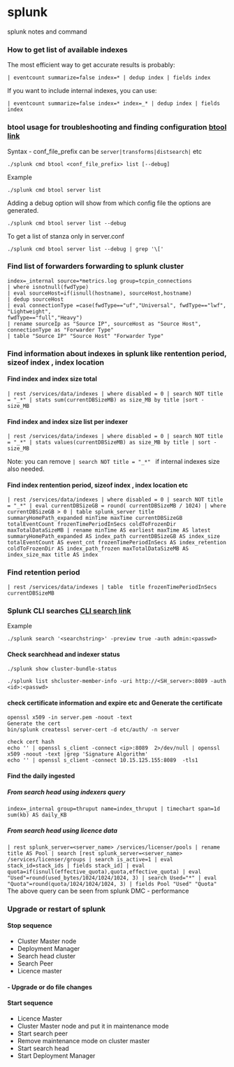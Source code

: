 # splunk
splunk notes and command

### How to get list of available indexes
The most efficient way to get accurate results is probably:
 
```| eventcount summarize=false index=* | dedup index | fields index```

If you want to include internal indexes, you can use:

```| eventcount summarize=false index=* index=_* | dedup index | fields index```

### btool usage for troubleshooting and finding configuration [btool link](https://docs.splunk.com/Documentation/Splunk/6.6.3/Troubleshooting/Usebtooltotroubleshootconfigurations)
Syntax - conf_file_prefix can be ```server|transforms|distsearch|``` etc

```./splunk cmd btool <conf_file_prefix> list [--debug] ```

Example

```./splunk cmd btool server list```

Adding a debug option will show from which config file the options are generated.

```./splunk cmd btool server list --debug ```

To get a list of stanza only in server.conf 

```./splunk cmd btool server list --debug | grep '\['```

### Find list of forwarders forwarding to splunk cluster
```
index=_internal source=*metrics.log group=tcpin_connections 
| where isnotnull(fwdType)
| eval sourceHost=if(isnull(hostname), sourceHost,hostname) 
| dedup sourceHost
| eval connectionType =case(fwdType=="uf","Universal", fwdType=="lwf", "Lightweight",
fwdType=="full","Heavy")
| rename sourceIp as "Source IP", sourceHost as "Source Host",
connectionType as "Forwarder Type"
| table "Source IP" "Source Host" "Forwarder Type"
```

### Find information about indexes in splunk like rentention period, sizeof index , index location 
#### Find index and index size total 
```
| rest /services/data/indexes | where disabled = 0 | search NOT title = "_*" | stats sum(currentDBSizeMB) as size_MB by title |sort - size_MB
```
#### Find index and index size list per indexer
```
| rest /services/data/indexes | where disabled = 0 | search NOT title = "_*" | stats values(currentDBSizeMB) as size_MB by title | sort - size_MB
```
Note: you can remove ```| search NOT title = "_*" ``` if internal indexes size also needed.

#### Find index rentention period, sizeof index , index location etc
```
| rest /services/data/indexes | where disabled = 0 | search NOT title = "_*" | eval currentDBSizeGB = round( currentDBSizeMB / 1024) | where currentDBSizeGB > 0 | table splunk_server title summaryHomePath_expanded minTime maxTime currentDBSizeGB totalEventCount frozenTimePeriodInSecs coldToFrozenDir maxTotalDataSizeMB | rename minTime AS earliest maxTime AS latest summaryHomePath_expanded AS index_path currentDBSizeGB AS index_size totalEventCount AS event_cnt frozenTimePeriodInSecs AS index_retention coldToFrozenDir AS index_path_frozen maxTotalDataSizeMB AS index_size_max title AS index
```

### Find retention period

```
| rest /services/data/indexes | table  title frozenTimePeriodInSecs currentDBSizeMB
```

### Splunk CLI searches [CLI search link](https://docs.splunk.com/Documentation/SplunkCloud/6.6.1/SearchReference/CLIsearchsyntax) 
Example 
```
./splunk search '<searchstring>' -preview true -auth admin:<passwd>

```
#### Check searchhead and indexer status
```
./splunk show cluster-bundle-status
```

```
./splunk list shcluster-member-info -uri http://<SH_server>:8089 -auth <id>:<passwd>
```

#### check certificate information and expire etc and Generate the certificate
```
openssl x509 -in server.pem -noout -text 
Generate the cert
bin/splunk createssl server-cert -d etc/auth/ -n server

check cert hash
echo '' | openssl s_client -connect <ip>:8089  2>/dev/null | openssl x509 -noout -text |grep 'Signature Algorithm'
echo '' | openssl s_client -connect 10.15.125.155:8089  -tls1

```

#### Find the daily ingested 
##### From search head using indexers query
```index=_internal group=thruput name=index_thruput | timechart span=1d sum(kb) AS daily_KB```
##### From search head using licence data
```| rest splunk_server=<server_name> /services/licenser/pools | rename title AS Pool | search [rest splunk_server=<server_name> /services/licenser/groups | search is_active=1 | eval stack_id=stack_ids | fields stack_id] | eval quota=if(isnull(effective_quota),quota,effective_quota) | eval "Used"=round(used_bytes/1024/1024/1024, 3) | search Used="*" | eval "Quota"=round(quota/1024/1024/1024, 3) | fields Pool "Used" "Quota"```
The above query can be seen from splunk DMC - performance

### Upgrade or restart of splunk
#### Stop sequence
* Cluster Master node
* Deployment Manager
* Search head cluster
* Search Peer
* Licence master
#### - Upgrade or do file changes
#### Start sequence
* Licence Master
* Cluster Master node  and put it in maintenance mode
* Start search peer
* Remove maintenance mode on cluster master
* Start search head
* Start Deployment Manager




